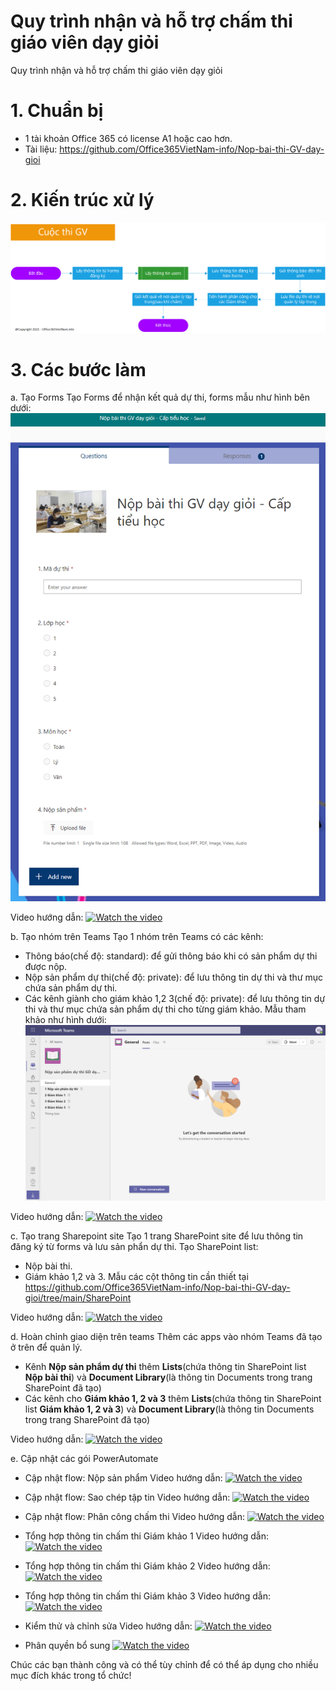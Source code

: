 # Quy trình nhận và hỗ trợ chấm thi giáo viên dạy giỏi
Quy trình nhận và hỗ trợ chấm thi giáo viên dạy giỏi

# 1. Chuẩn bị
- 1 tài khoản Office 365 có license A1 hoặc cao hơn.
- Tài liệu: https://github.com/Office365VietNam-info/Nop-bai-thi-GV-day-gioi

# 2. Kiến trúc xử lý
![alt text](https://github.com/Office365VietNam-info/Nop-bai-thi-GV-day-gioi/blob/main/Architecture/Architecture.png?raw=true)

# 3. Các bước làm
a. Tạo Forms
Tạo Forms để nhận kết quả dự thi, forms mẫu như hình bên dưới:
![alt text](https://github.com/Office365VietNam-info/Nop-bai-thi-GV-day-gioi/blob/main/Images/Forms%20mau.png?raw=true)

Video hướng dẫn:
[![Watch the video](https://img.youtube.com/vi/mTmKMMafNWs/maxresdefault.jpg)](https://youtu.be/mTmKMMafNWs)

b. Tạo nhóm trên Teams
Tạo 1 nhóm trên Teams có các kênh:
- Thông báo(chế độ: standard): để gửi thông báo khi có sản phẩm dự thi được nộp.
- Nộp sản phẩm dự thi(chế độ: private): để lưu thông tin dự thi và thư mục chứa sản phẩm dự thi.
- Các kênh giành cho giám khảo 1,2 3(chế độ: private): để lưu thông tin dự thi và thư mục chứa sản phẩm dự thi cho từng giám khảo.
Mẫu tham khảo như hình dưới:
![alt text](https://github.com/Office365VietNam-info/Nop-bai-thi-GV-day-gioi/blob/main/Images/Teams.png?raw=true)

Video hướng dẫn:
[![Watch the video](https://img.youtube.com/vi/J--UchXEFlk/maxresdefault.jpg)](https://youtu.be/J--UchXEFlk)

c. Tạo trang Sharepoint site
Tạo 1 trang SharePoint site để lưu thông tin đăng ký từ forms và lưu sản phẩn dự thi.
Tạo SharePoint list: 
- Nộp bài thi.
- Giám khảo 1,2 và 3.
Mẫu các cột thông tin cần thiết tại https://github.com/Office365VietNam-info/Nop-bai-thi-GV-day-gioi/tree/main/SharePoint

Video hướng dẫn:
[![Watch the video](https://img.youtube.com/vi/7jn4C8pqKmo/maxresdefault.jpg)](https://youtu.be/7jn4C8pqKmo)

d. Hoàn chỉnh giao diện trên teams
Thêm các apps vào nhóm Teams đã tạo ở trên để quản lý.
- Kênh **Nộp sản phẩm dự thi** thêm **Lists**(chứa thông tin SharePoint list **Nộp bài thi**) và **Document Library**(là thông tin Documents trong trang SharePoint đã tạo)
- Các kênh cho **Giám khảo 1, 2 và 3** thêm **Lists**(chứa thông tin SharePoint list **Giám khảo 1, 2 và 3**) và **Document Library**(là thông tin Documents trong trang SharePoint đã tạo)

Video hướng dẫn:
[![Watch the video](https://img.youtube.com/vi/Y43JbfVH-Jg/maxresdefault.jpg)](https://youtu.be/Y43JbfVH-Jg)

e. Cập nhật các gói PowerAutomate
- Cập nhật flow: Nộp sản phẩm
Video hướng dẫn:
[![Watch the video](https://img.youtube.com/vi/IekGYklcO5k/maxresdefault.jpg)](https://youtu.be/IekGYklcO5k)

- Cập nhật flow: Sao chép tập tin
Video hướng dẫn:
[![Watch the video](https://img.youtube.com/vi/3Gkv-ysHoUI/maxresdefault.jpg)](https://youtu.be/3Gkv-ysHoUI)

- Cập nhật flow: Phân công chấm thi
Video hướng dẫn:
[![Watch the video](https://img.youtube.com/vi/aZVIhwtIWqA/maxresdefault.jpg)](https://youtu.be/aZVIhwtIWqA)

- Tổng hợp thông tin chấm thi Giám khảo 1
Video hướng dẫn:
[![Watch the video](https://img.youtube.com/vi/_tmOmCL8t0s/maxresdefault.jpg)](https://youtu.be/_tmOmCL8t0s)

- Tổng hợp thông tin chấm thi Giám khảo 2
Video hướng dẫn:
[![Watch the video](https://img.youtube.com/vi/jc9hnAUVxXA/maxresdefault.jpg)](https://youtu.be/jc9hnAUVxXA)

- Tổng hợp thông tin chấm thi Giám khảo 3
Video hướng dẫn:
[![Watch the video](https://img.youtube.com/vi/r7zC8ntJoLc/maxresdefault.jpg)](https://youtu.be/r7zC8ntJoLc)

- Kiểm thử và chỉnh sửa
Video hướng dẫn:
[![Watch the video](https://img.youtube.com/vi/ZSOv3bje4lU/maxresdefault.jpg)](https://youtu.be/ZSOv3bje4lU)

- Phân quyền bổ sung
[![Watch the video](https://img.youtube.com/vi/nDPJ2MyZByI/maxresdefault.jpg)](https://youtu.be/nDPJ2MyZByI)


Chúc các bạn thành công và có thể tùy chỉnh để có thể áp dụng cho nhiều mục đích khác trong tổ chức!
